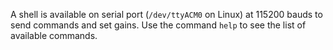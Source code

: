 A shell is available on serial port (`/dev/ttyACM0` on Linux) at 115200 bauds to send commands and set gains. Use the command `help` to see the list of available commands.
